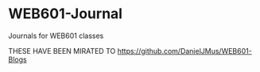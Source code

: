 # WEB601-Journal
Journals for WEB601 classes

THESE HAVE BEEN MIRATED TO https://github.com/DanielJMus/WEB601-Blogs
